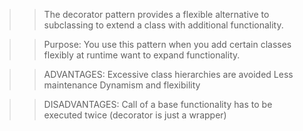 

>>The decorator pattern provides a flexible alternative to subclassing to extend a class with additional functionality.

>>Purpose:
> You use this pattern when you add certain classes flexibly at runtime want to expand functionality.

>>ADVANTAGES:
> Excessive class hierarchies are avoided 
> Less maintenance 
> Dynamism and flexibility

>>DISADVANTAGES:
> Call of a base functionality has to be executed twice (decorator is just a wrapper)